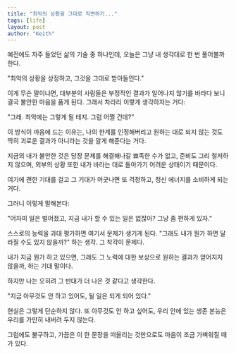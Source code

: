 ```yaml
---
title: "최악의 상황을 그대로 직면하기..."
tags: [life]
layout: post
author: "Keith"
---
```


예전에도 자주 들었던 삶의 기술 중 하나인데, 오늘은 그냥 내 생각대로 한 번 풀어볼까 한다.

"최악의 상황을 상정하고, 그것을 그대로 받아들인다."

이게 무슨 말이냐면,
대부분의 사람들은 부정적인 결과가 일어나지 않기를 바라다 보니
결국 불안한 마음을 품게 된다.
그래서 차라리 이렇게 생각하자는 거다:

"그래. 최악에는 그렇게 될 테지. 그럼 어쩔 건데?"

이 방식이 마음에 드는 이유는,
나의 한계를 인정해버리고 
원하는 대로 되지 않는 것도
딱히 괴로운 결과가 아니라는 것을 알게 해준다는 거다.

지금의 내가 불안한 것은
당장 문제를 해결해나갈 뾰족한 수가 없고,
준비도 그리 철저하지 않으며,
외부의 상황 또한 내가 바라는 대로 돌아가기 어려운 상태이기 때문이다.

여기에 괜한 기대를 걸고
그 기대가 어긋나면 또 걱정하고,
정신 에너지를 소비하게 되는 거다.

그러니 이렇게 말해본다:

"어차피 일은 벌어졌고, 지금 내가 할 수 있는 일은 없잖아? 그냥 좀 편하게 있자."

스스로의 능력을 과대 평가하면 여기서 문제가 생기게 된다. 
"그래도 내가 뭔가 하면 달라질 수도 있지 않을까?" 하는 생각.
그 착각이 문제다.

내가 지금 뭔가 하고 있으면,
그래도 그 노력에 대한 보상으로 원하는 결과가 얻어지지 않을까,
하는 기대 말이다.

하지만 나는 오히려 그 반대가 더 나은 것 같다고 생각한다.

"지금 아무것도 안 하고 있어도, 될 일은 되게 되어 있다."

현실은 그렇게 단순하지 않다.
또 아무것도 안 하고 싶어도,
우리 안에 있는 생존 본능은
우리를 가만히 내버려 두지 않는다.

그럼에도 불구하고,
가끔은 이 한 문장을 떠올리는 것만으로도
마음이 조금 가벼워질 때가 있다.